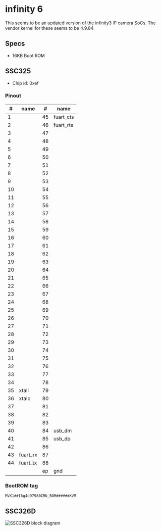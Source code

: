 # infinity 6

This seems to be an updated version of the infinity3 IP camera SoCs.
The vendor kernel for these seems to be 4.9.84.

## Specs

- 16KB Boot ROM

## SSC325

- Chip id: 0xef

### Pinout

| #  | name      | #  | name      |
|----|-----------|----|-----------|
| 1  |           | 45 | fuart_cts |
| 2  |           | 46 | fuart_rts |
| 3  |           | 47 |           |
| 4  |           | 48 |           |
| 5  |           | 49 |           |
| 6  |           | 50 |           |
| 7  |           | 51 |           |
| 8  |           | 52 |           |
| 9  |           | 53 |           |
| 10 |           | 54 |           |
| 11 |           | 55 |           |
| 12 |           | 56 |           |
| 13 |           | 57 |           |
| 14 |           | 58 |           |
| 15 |           | 59 |           |
| 16 |           | 60 |           |
| 17 |           | 61 |           |
| 18 |           | 62 |           |
| 19 |           | 63 |           |
| 20 |           | 64 |           |
| 21 |           | 65 |           |
| 22 |           | 66 |           |
| 23 |           | 67 |           |
| 24 |           | 68 |           |
| 25 |           | 69 |           |
| 26 |           | 70 |           |
| 27 |           | 71 |           | 
| 28 |           | 72 |           |
| 29 |           | 73 |           |
| 30 |           | 74 |           |
| 31 |           | 75 |           |
| 32 |           | 76 |           |
| 33 |           | 77 |           |
| 34 |           | 78 |           |
| 35 | xtali     | 79 |           |
| 36 | xtalo     | 80 |           |
| 37 |           | 81 |           |
| 38 |           | 82 |           |
| 39 |           | 83 |           |
| 40 |           | 84 | usb_dm    |
| 41 |           | 85 | usb_dp    |
| 42 |           | 86 |           |
| 43 | fuart_rx  | 87 |           |
| 44 | fuart_tx  | 88 |           |
|    |           | ep |  gnd      |


### BootROM tag

```MVX1##I6g4d97980CMN_ROM######XVM```

## SSC326D

![SSC326D block diagram](ssc326d_blockdiagram.png)
